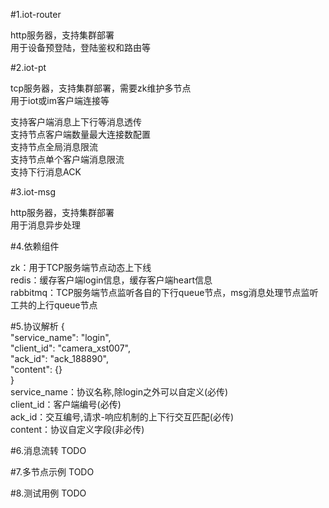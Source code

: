 #1.iot-router

http服务器，支持集群部署  
用于设备预登陆，登陆鉴权和路由等  

#2.iot-pt

tcp服务器，支持集群部署，需要zk维护多节点  
用于iot或im客户端连接等  

支持客户端消息上下行等消息透传  
支持节点客户端数量最大连接数配置  
支持节点全局消息限流  
支持节点单个客户端消息限流  
支持下行消息ACK  

#3.iot-msg

http服务器，支持集群部署  
用于消息异步处理  

#4.依赖组件

zk：用于TCP服务端节点动态上下线  
redis：缓存客户端login信息，缓存客户端heart信息  
rabbitmq：TCP服务端节点监听各自的下行queue节点，msg消息处理节点监听工共的上行queue节点  

#5.协议解析
{  
  "service_name": "login",  
  "client_id": "camera_xst007",  
  "ack_id": "ack_188890",  
  "content": {}  
}  
service_name：协议名称,除login之外可以自定义(必传)  
client_id：客户端编号(必传)  
ack_id：交互编号,请求-响应机制的上下行交互匹配(必传)  
content：协议自定义字段(非必传)  

#6.消息流转
TODO  

#7.多节点示例
TODO  

#8.测试用例
TODO  

